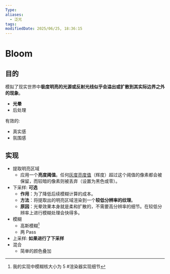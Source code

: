 ```yaml
---
Type: 
aliases:
  - 泛光
tags: 
modifiedDate: 2025/06/25, 18:36:15
---
```


# Bloom

## 目的

模拟了现实世界中**极度明亮的光源或反射光线似乎会溢出或扩散到其实际边界之外的现象**。
- **光晕**
- 后处理

有效的:
- 真实感
- 氛围感

## 实现

- 提取明亮区域
    - 应用一个**亮度阈值**。任何[灰度亮度值](灰度亮度值.md)（辉度）超过这个阈值的像素都会被保留，而较暗的像素则被丢弃（设置为黑色或零）。
- 下采样: **可选**
    -  **作用**：为了降低后续模糊计算的成本。
    - **方法**：将提取出的明亮区域渲染到一个**较低分辨率的纹理**。
    - **原因**：光晕效果本身就是柔和扩散的，不需要高分辨率的细节。在较低分辨率上进行模糊处理会快得多。
- 模糊
    - 高斯模糊[^1]
    - 两 Pass
- 上采样: **如果进行了下采样**
- 混合
    - 简单的颜色叠加

[^1]: 我的实现中模糊核大小为 5 #渲染器实现细节 

